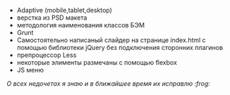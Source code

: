 <ul>
  <li>Adaptive (mobile,tablet,desktop)</li>
  <li>верстка из PSD макета</li>
  <li>методология наименования классов БЭМ</li>
  <li>Grunt</li>
  <li>Самостоятельно написаный слайдер на странице index.html с помощью библиотеки jQuery без подключения сторонних плагинов</li>
  <li>препроцессор Less</li>
  <li>некоторые элименты размечаны с помощью flexbox</li>
  <li>JS меню</li>
</ul>
<em>О всех недочетах я знаю и в ближайшее время их исправлю :frog:</em>
